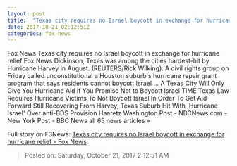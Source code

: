 ```yaml
---
layout: post
title:  "Texas city requires no Israel boycott in exchange for hurricane relief - Fox News"
date: 2017-10-21 02:12:51Z
categories: fox-news
---
```


Fox News Texas city requires no Israel boycott in exchange for hurricane relief Fox News Dickinson, Texas was among the cities hardest-hit by Hurricane Harvey in August. (REUTERS/Rick Wilking). A civil rights group on Friday called unconstitutional a Houston suburb's hurricane repair grant program that says residents cannot boycott Israel ... A Texas City Will Only Give You Hurricane Aid if You Promise Not to Boycott Israel TIME Texas Law Requires Hurricane Victims To Not Boycott Israel In Order To Get Aid Forward Still Recovering From Harvey, Texas Suburb Hit With 'Hurricane Israel' Over anti-BDS Provision Haaretz Washington Post - NBCNews.com - New York Post - BBC News all 65 news articles »


Full story on F3News: [Texas city requires no Israel boycott in exchange for hurricane relief - Fox News](http://www.f3nws.com/n/gNMgeD)

> Posted on: Saturday, October 21, 2017 2:12:51 AM
